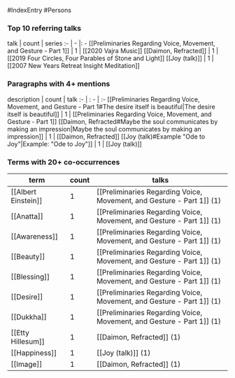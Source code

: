 #IndexEntry #Persons

### Top 10 referring talks
talk | count | series
:- | - |: -
[[Preliminaries Regarding Voice, Movement, and Gesture - Part 1]] | 1 | [[2020 Vajra Music]]
[[Daimon, Refracted]] | 1 | [[2019 Four Circles, Four Parables of Stone and Light]]
[[Joy (talk)]] | 1 | [[2007 New Years Retreat Insight Meditation]]

### Paragraphs with 4+ mentions
description | count | talk
:- | : - | :-
[[Preliminaries Regarding Voice, Movement, and Gesture - Part 1#The desire itself is beautiful\|The desire itself is beautiful]] | 1 | [[Preliminaries Regarding Voice, Movement, and Gesture - Part 1]]
[[Daimon, Refracted#Maybe the soul communicates by making an impression\|Maybe the soul communicates by making an impression]] | 1 | [[Daimon, Refracted]]
[[Joy (talk)#Example "Ode to Joy"\|Example: "Ode to Joy"]] | 1 | [[Joy (talk)]]

### Terms with 20+ co-occurrences
term | count | talks
-|-|-
[[Albert Einstein]] | 1 | <span class="counts">[[Preliminaries Regarding Voice, Movement, and Gesture - Part 1]] (1)</span> 
[[Anatta]] | 1 | <span class="counts">[[Preliminaries Regarding Voice, Movement, and Gesture - Part 1]] (1)</span> 
[[Awareness]] | 1 | <span class="counts">[[Preliminaries Regarding Voice, Movement, and Gesture - Part 1]] (1)</span> 
[[Beauty]] | 1 | <span class="counts">[[Preliminaries Regarding Voice, Movement, and Gesture - Part 1]] (1)</span> 
[[Blessing]] | 1 | <span class="counts">[[Preliminaries Regarding Voice, Movement, and Gesture - Part 1]] (1)</span> 
[[Desire]] | 1 | <span class="counts">[[Preliminaries Regarding Voice, Movement, and Gesture - Part 1]] (1)</span> 
[[Dukkha]] | 1 | <span class="counts">[[Preliminaries Regarding Voice, Movement, and Gesture - Part 1]] (1)</span> 
[[Etty Hillesum]] | 1 | <span class="counts">[[Daimon, Refracted]] (1)</span> 
[[Happiness]] | 1 | <span class="counts">[[Joy (talk)]] (1)</span> 
[[Image]] | 1 | <span class="counts">[[Daimon, Refracted]] (1)</span> 

